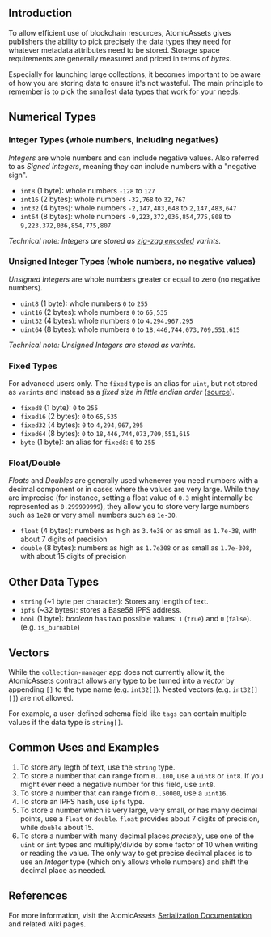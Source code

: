 ## Introduction

To allow efficient use of blockchain resources, AtomicAssets gives publishers the ability to pick precisely the data types they need for whatever metadata attributes need to be stored. Storage space requirements are generally measured and priced in terms of _bytes_.

Especially for launching large collections, it becomes important to be aware of how you are storing data to ensure it's not wasteful. The main principle to remember is to pick the smallest data types that work for your needs.

## Numerical Types

### Integer Types (whole numbers, including negatives)

_Integers_ are whole numbers and can include negative values. Also referred to as _Signed Integers_, meaning they can include numbers with a "negative sign".

- `int8` (1 byte): whole numbers `-128` to `127`
- `int16` (2 bytes): whole numbers `-32,768` to `32,767`
- `int32` (4 bytes): whole numbers `-2,147,483,648` to `2,147,483,647`
- `int64` (8 bytes): whole numbers `-9,223,372,036,854,775,808` to `9,223,372,036,854,775,807`

_Technical note: Integers are stored as [zig-zag encoded](https://gist.github.com/mfuerstenau/ba870a29e16536fdbaba#file-zigzag-encoding-readme) varints._

### Unsigned Integer Types (whole numbers, no negative values)

_Unsigned Integers_ are whole numbers greater or equal to zero (no negative numbers).

- `uint8` (1 byte): whole numbers `0` to `255`
- `uint16` (2 bytes): whole numbers `0` to `65,535`
- `uint32` (4 bytes): whole numbers `0` to `4,294,967,295`
- `uint64` (8 bytes): whole numbers `0` to `18,446,744,073,709,551,615`

_Technical note: Unsigned Integers are stored as varints._

### Fixed Types

For advanced users only. The `fixed` type is an alias for `uint`, but not stored as `varints` and instead as a _fixed size in little endian order_ ([source](https://github.com/pinknetworkx/atomicassets-contract/wiki/Serialization)).

- `fixed8` (1 byte): `0` to `255`
- `fixed16` (2 bytes): `0` to `65,535`
- `fixed32` (4 bytes): `0` to `4,294,967,295`
- `fixed64` (8 bytes): `0` to `18,446,744,073,709,551,615`
- `byte` (1 byte): an alias for `fixed8`: `0` to `255`

### Float/Double

_Floats_ and _Doubles_ are generally used whenever you need numbers with a decimal component or in cases where the values are very large. While they are imprecise (for instance, setting a float value of `0.3` might internally be represented as `0.299999999`), they allow you to store very large numbers such as `1e28` or very small numbers such as `1e-30`.

- `float` (4 bytes): numbers as high as `3.4e38` or as small as `1.7e-38`, with about 7 digits of precision
- `double` (8 bytes): numbers as high as `1.7e308` or as small as `1.7e-308`, with about 15 digits of precision

## Other Data Types

- `string` (~1 byte per character): Stores any length of text.
- `ipfs` (~32 bytes): stores a Base58 IPFS address.
- `bool` (1 byte): _boolean_ has two possible values: `1` (`true`) and `0` (`false`). (e.g. `is_burnable`)

## Vectors

While the `collection-manager` app does not currently allow it, the AtomicAssets contract allows any type to be turned into a _vector_ by appending `[]` to the type name (e.g. `int32[]`). Nested vectors (e.g. `int32[][]`) are not allowed.

For example, a user-defined schema field like `tags` can contain multiple values if the data type is `string[]`.

## Common Uses and Examples

1. To store any legth of text, use the `string` type.
2. To store a number that can range from `0..100`, use a `uint8` or `int8`. If you might ever need a negative number for this field, use `int8`.
3. To store a number that can range from `0..50000`, use a `uint16`.
4. To store an IPFS hash, use `ipfs` type.
5. To store a number which is very large, very small, or has many decimal points, use a `float` or `double`. `float` provides about 7 digits of precision, while `double` about 15.
6. To store a number with many decimal places _precisely_, use one of the `uint` or `int` types and multiply/divide by some factor of 10 when writing or reading the value. The only way to get precise decimal places is to use an _Integer_ type (which only allows whole numbers) and shift the decimal place as needed.

## References

For more information, visit the AtomicAssets [Serialization Documentation](https://github.com/pinknetworkx/atomicassets-contract/wiki/Serialization) and related wiki pages.

